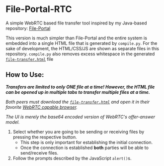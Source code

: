 # File-Portal-RTC
A simple WebRTC based file transfer tool inspired by my Java-based repository: [File-Portal](https://github.com/albertbregonia/file-portal)

This version is much simpler than File-Portal and the entire system is embedded into a single HTML file that is generated by `compile.py`. For the sake of development, the HTML/CSS/JS are shown as separate files in this repository. `compile.py` also removes excess whitespace in the generated [`file-transfer.html`](https://github.com/albertbregonia/file-portal-rtc/blob/main/file-transfer.html) file

## How to Use:
***Transfers are limited to only ONE file at a time! However, the HTML file can be opened up in multiple tabs to transfer multiple files at a time.***

*Both peers must download the [`file-transfer.html`](https://github.com/albertbregonia/file-portal-rtc/blob/main/file-transfer.html) and open it in their favorite [WebRTC capable browser](https://caniuse.com/?search=webrtc).*

*The UI is merely the base64 encoded version of WebRTC's offer-answer model.*

1. Select whether you are going to be sending or receiving files by pressing the respective button.
    - This step is only important for establishing the initial connection.
    - Once the connection is established **both** parties will be able to send/receive files.
2. Follow the prompts described by the JavaScript `alert()`s.
